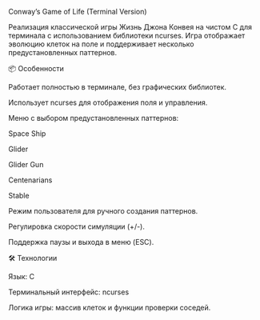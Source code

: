 Conway’s Game of Life (Terminal Version)

Реализация классической игры Жизнь Джона Конвея на чистом C для терминала с использованием библиотеки ncurses. Игра отображает эволюцию клеток на поле и поддерживает несколько предустановленных паттернов.

📦 Особенности

Работает полностью в терминале, без графических библиотек.

Использует ncurses для отображения поля и управления.

Меню с выбором предустановленных паттернов:

Space Ship

Glider

Glider Gun

Centenarians

Stable

Режим пользователя для ручного создания паттернов.

Регулировка скорости симуляции (+/-).

Поддержка паузы и выхода в меню (ESC).

🛠 Технологии

Язык: C

Терминальный интерфейс: ncurses

Логика игры: массив клеток и функции проверки соседей.
